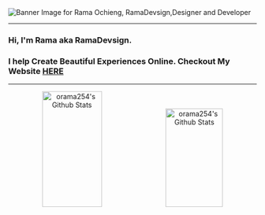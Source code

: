 <img src="https://raw.githubusercontent.com/orama254/orama254/master/orama254_readme_banner.png" alt="Banner Image for Rama Ochieng, RamaDevsign,Designer and Developer">

___

### Hi, I'm Rama aka RamaDevsign. 
### I help Create Beautiful Experiences Online. Checkout My Website [HERE](https://ramadevsign.com)
___

<p align="center">
  <img width="49%" height="235" alt="orama254's Github Stats" src="https://github-readme-stats.orama254.vercel.app/api?username=orama254&hide=stars&theme=yeblu&show_icons=true" /> 
  <img width="48%" height="200" alt="orama254's Github Stats" src="https://github-readme-stats.orama254.vercel.app/api/top-langs?username=orama254&theme=yeblu&show_icons=true&layout=compact" />
</p>





<!--
**orama254/orama254** is a ✨ _special_ ✨ repository because its `README.md` (this file) appears on your GitHub profile.

Here are some ideas to get you started:

- 🔭 I’m currently working on ...
- 🌱 I’m currently learning ...
- 👯 I’m looking to collaborate on ...
- 🤔 I’m looking for help with ...
- 💬 Ask me about ...
- 📫 How to reach me: ...
- 😄 Pronouns: ...
- ⚡ Fun fact: ...
-->
